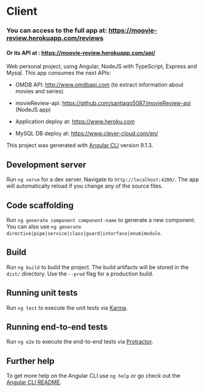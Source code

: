 # Client

### You can access to the full app at: https://moovie-review.herokuapp.com/reviews
#### Or its API at : https://moovie-review.herokuapp.com/api/

Web personal project, using Angular, NodeJS with TypeScript, Express and Mysql.
This app consumes the next APIs:
- OMDB API: http://www.omdbapi.com (to extract information about movies and series)
- movieReview-api: https://github.com/santiago5087/movieReview-api (NodeJS app)

- Application deploy at:  https://www.heroku.com
- MySQL DB deploy at: https://www.clever-cloud.com/en/

This project was generated with [Angular CLI](https://github.com/angular/angular-cli) version 9.1.3.

## Development server

Run `ng serve` for a dev server. Navigate to `http://localhost:4200/`. The app will automatically reload if you change any of the source files.

## Code scaffolding

Run `ng generate component component-name` to generate a new component. You can also use `ng generate directive|pipe|service|class|guard|interface|enum|module`.

## Build

Run `ng build` to build the project. The build artifacts will be stored in the `dist/` directory. Use the `--prod` flag for a production build.

## Running unit tests

Run `ng test` to execute the unit tests via [Karma](https://karma-runner.github.io).

## Running end-to-end tests

Run `ng e2e` to execute the end-to-end tests via [Protractor](http://www.protractortest.org/).

## Further help

To get more help on the Angular CLI use `ng help` or go check out the [Angular CLI README](https://github.com/angular/angular-cli/blob/master/README.md).
